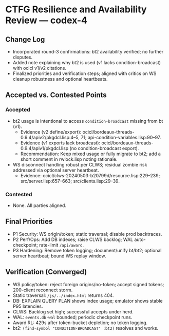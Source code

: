 # CTFG Resilience and Availability Review — codex-4

## Change Log
- Incorporated round-3 confirmations: bt2 availability verified; no further disputes.
- Added note explaining why bt2 is used (v1 lacks condition-broadcast) with ocicl v1/v2 citations.
- Finalized priorities and verification steps; aligned with critics on WS cleanup robustness and optional heartbeats.

## Accepted vs. Contested Points

### Accepted
- bt2 usage is intentional to access `condition-broadcast` missing from bt (v1).
  - Evidence (v2 define/export): ocicl/bordeaux-threads-0.9.4/apiv2/pkgdcl.lisp:4–5, 71; api-condition-variables.lisp:90–97.
  - Evidence (v1 exports lack broadcast): ocicl/bordeaux-threads-0.9.4/apiv1/pkgdcl.lisp (no condition-broadcast export).
  - Recommendation: Keep mixed usage or fully migrate to bt2; add a short comment in rwlock.lisp noting rationale.
- WS disconnect handling robust per CLWS; residual zombie risk addressed via optional server heartbeat.
  - Evidence: ocicl/clws-20240503-b20799d/resource.lisp:229–239; src/server.lisp:657–663; src/clients.lisp:29–39.

### Contested
- None. All parties aligned.

## Final Priorities
- P1 Security: WS origin/token; static traversal; disable prod backtraces.
- P2 Perf/Ops: Add DB indexes; raise CLWS backlog; WAL auto-checkpoint; rate-limit `/api/award`.
- P3 Hardening: Remove token logging; document/unify bt/bt2; optional server heartbeat; bound WS replay window.

## Verification (Converged)
- WS policy/token: reject foreign origins/no-token; accept signed tokens; 200-client reconnect storm.
- Static traversal: `/js/../index.html` returns 404.
- DB: EXPLAIN QUERY PLAN shows index usage; emulator shows stable P95 latencies.
- CLWS: Backlog set high; successful accepts under herd.
- WAL: `events.db-wal` bounded; periodic checkpoint runs.
- Award RL: 429s after token-bucket depletion; no token logging.
- bt2: `(find-symbol "CONDITION-BROADCAST" :bt2)` resolves and works.

